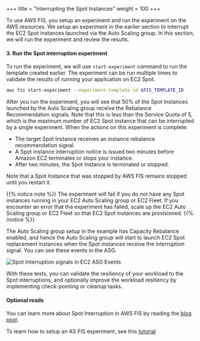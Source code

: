 +++
title = "Interrupting the Spot Instances"
weight = 100
+++

To use AWS FIS, you setup an experiment and run the experiment on the AWS resources. We setup an experiment in the earlier section to interrupt the EC2 Spot instances launched via the Auto Scaling group. In this section, we will run the experiment and review the results.

#### 3. Run the Spot interruption experiment

To run the experiment, we will use `start-experiment` command to run the template created earlier. The experiment can be run multiple times to validate the results of running your application on EC2 Spot.

```bash
aws fis start-experiment --experiment-template-id $FIS_TEMPLATE_ID
```

After you run the experiment, you will see that 50% of the Spot Instances launched by the Auto Scaling group receive the Rebalance Recommendation signals. Note that this is less than the Service Quota of 5, which is the maximum number of EC2 Spot instance that can be interrupted by a single experiment. When the actions on this experiment is complete:

* The target Spot Instance receives an instance rebalance recommendation signal.
* A Spot instance interruption notice is issued two minutes before Amazon EC2 terminates or stops your instance.
* After two minutes, the Spot Instance is terminated or stopped.

Note that a Spot Instance that was stopped by AWS FIS remains stopped until you restart it.

{{% notice note %}}
The experiment will fail if you do not have any Spot instances running in your EC2 Auto Scaling group or EC2 Fleet. If you encounter an error that the experiment has failed, scale up the EC2 Auto Scaling group or EC2 Fleet so that EC2 Spot instances are provisioned.
{{% /notice %}}

The Auto Scaling group setup in the example has Capacity Rebalance enabled, and hence the Auto Scaling group will start to launch EC2 Spot replacement instances when the Spot instances receive the interruption signal. You can see these events in the ASG.

![Spot Interruption signals in EC2 ASG Events](/images/launching_ec2_spot_instances/rebalance_recommendation_asg.png)

With these tests, you can validate the resiliency of your workload to the Spot interruptions, and optionally improve the workload resiliency by implementing check-pointing or cleanup tasks.

#### Optional reads

You can learn more about Spot Interruption in AWS FIS by reading the [blog post](https://aws.amazon.com/blogs/compute/implementing-interruption-tolerance-in-amazon-ec2-spot-with-aws-fault-injection-simulator/).

To learn how to setup an AS FIS experiment, see this [tutorial](https://docs.aws.amazon.com/fis/latest/userguide/fis-tutorial-spot-interruptions.html)
